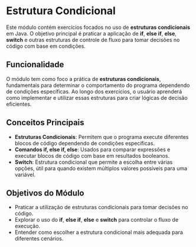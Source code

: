 # Estrutura Condicional

Este módulo contém exercícios focados no uso de **estruturas condicionais** em Java. O objetivo principal é praticar a aplicação de **if**, **else if**, **else**, **switch** e outras estruturas de controle de fluxo para tomar decisões no código com base em condições.

## Funcionalidade

O módulo tem como foco a prática de **estruturas condicionais**, fundamentais para determinar o comportamento do programa dependendo de condições específicas. Ao longo dos exercícios, o usuário aprenderá como implementar e utilizar essas estruturas para criar lógicas de decisão eficientes.

## Conceitos Principais

- **Estruturas Condicionais**: Permitem que o programa execute diferentes blocos de código dependendo de condições específicas.
- **Comandos if, else if, else**: Usados para comparar expressões e executar blocos de código com base em resultados booleanos.
- **Switch**: Estrutura condicional que permite a escolha entre várias opções, útil para quando existem múltiplos valores possíveis para uma variável.

## Objetivos do Módulo

- Praticar a utilização de estruturas condicionais para tomar decisões no código.
- Explorar o uso do **if**, **else if**, **else** e **switch** para controlar o fluxo de execução.
- Entender como escolher a estrutura condicional mais adequada para diferentes cenários.
